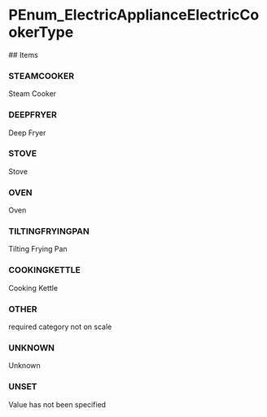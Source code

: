 # PEnum_ElectricApplianceElectricCookerType

<!-- end of definition -->## Items

### STEAMCOOKER
Steam Cooker

### DEEPFRYER
Deep Fryer

### STOVE
Stove

### OVEN
Oven

### TILTINGFRYINGPAN
Tilting Frying Pan

### COOKINGKETTLE
Cooking Kettle

### OTHER
required category not on scale

### UNKNOWN
Unknown

### UNSET
Value has not been specified
